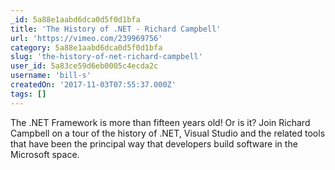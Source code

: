 ```yaml
---
_id: 5a88e1aabd6dca0d5f0d1bfa
title: 'The History of .NET - Richard Campbell'
url: 'https://vimeo.com/239969756'
category: 5a88e1aabd6dca0d5f0d1bfa
slug: 'the-history-of-net-richard-campbell'
user_id: 5a83ce59d6eb0005c4ecda2c
username: 'bill-s'
createdOn: '2017-11-03T07:55:37.000Z'
tags: []
---
```


The .NET Framework is more than fifteen years old! Or is it? Join Richard Campbell on a tour of the history of .NET, Visual Studio and the related tools that have been the principal way that developers build software in the Microsoft space.


